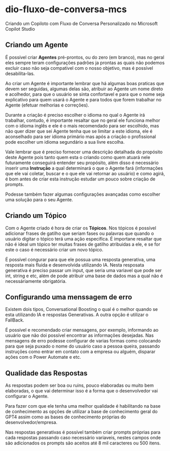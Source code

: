# dio-fluxo-de-conversa-mcs
Criando um Copiloto com Fluxo de Conversa Personalizado no Microsoft Copilot Studio

## Criando um Agente

É possível criar **Agentes** pré-prontos, ou do zero (em branco), mas no geral eles sempre teram configurações padrões ja prontas as quais não podemos excluir caso não seja compativel com o nosso objetivo, mas é possível desabilita-las.

Ao criar um Agente é importante lembrar que há algumas boas praticas que devem ser seguidas, algumas delas são, atribuir ao Agente um nome direto e acolhedor, para que o usuário se sinta confortavel e para que o nome seja explicativo para quem usará o Agente e para todos que forem trabalhar no Agente (efetuar melhorias e correções).

Durante a criação é preciso escolher o idioma no qual o Agente irá trabalhar, contudo, é importante resaltar que no geral ele funciona melhor com o idioma inglês e ele é o mais recomendado para ser escolhido, mas não quer dizer que sei Agente tenha que se limitar a este idioma, ele é aconselhado para ser idioma primário mas após a criação o profissional pode escolher um idioma segundário a sua livre escolha.

Vale lembrar que é preciso fornecer uma descrição detalhada do propósito deste Agente pois tanto quem esta o criando como quem atuará nele futuramente conseguirá entender seu propósito, além disso é necessário inserir uma **Instrução** a qual determinará o que o Agente fará (informações que ele vai coletar, buscar e o que ele vai retornar ao usuário) e como agirá, é bom antes de criar esta instrução estudar um pouco sobre criação de prompts.

Podesse também fazer algumas configurações avançadas como escolher uma solução para o seu Agente.

## Criando um Tópico

Com o Agente criado é hora de criar os **Tópicos**. Nos tópicos é possível adicionar frases de gatilho que seriam fases ou palavras que quando o usuário digitar o tópico terá uma ação especifica. É importane resaltar que não é ideal um tópico ter muitas frases de gatilho atribuidas a ele, e se for este o caso é necessário criar um novo tópico.

É possível congurar para que ele possua uma resposta generativa, uma resposta mais fluida e desenvolvida utilizando IA. Nesta resposata generativa é preciso passar um input, que seria uma variavel que pode ser int, string e etc, além de pode atribuir uma
base de dados mas a qual não é necessáriamente obrigatória.

## Configurando uma menssagem de erro

Existem dois tipos, Conversational Boosting o qual é o melhor quando se esta utilizando IA e respostas Generativas. A outra opção é utilizar o FallBack.

É possível e recomendado criar mensagens, por exemplo, informando ao usuário que não doi possível encontrar as informações desejadas. Nas mensagens de erro podesse configurar de varias formas como colocando para que seja puxado o nome do usuário caso a pessoa queira, passando instruções como entrar em contato com a empresa ou alguém, disparar ações com o Power Automate e etc.

## Qualidade das Respostas

As respostas podem ser boa ou ruins, pouco elaboradas ou muito bem elaboradas, o que vai determinar isso é a forma que o desenvolvedor vai configurar o Agente.

Para fazer com que ele tenha uma melhor qualidade é habilitando na base de conhecimento as opções de utilizar a base de conhecimento geral do GPT4 assim como as bases de conhecimento próprias do desenvolvedor/empresa.

Nas respostas generativas é possível também criar prompts próprias para cada respostas passando caso necessário variaveis, nestes campos onde são adicionados os prompts são aceitos até 8 mil caracteres ou 500 itens.
